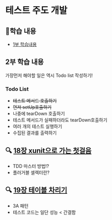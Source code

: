 # 테스트 주도 개발 

## 👀학습 내용
- [1부 학습내용](https://github.com/phantom08266/TIL/wiki/TDD-%ED%95%99%EC%8A%B5-%EB%82%B4%EC%9A%A9(%EC%B0%B8%EA%B3%A0-%EB%8F%84%EC%84%9C-:-%ED%85%8C%EC%8A%A4%ED%8A%B8-%EC%A3%BC%EB%8F%84-%EA%B0%9C%EB%B0%9C))


## 2부 학습 내용

가장먼저 해야할 일은 역시 Todo list 작성하기!

### Todo List
- ~~테스트 메서드 호출하기~~
- ~~먼저 setUp호출하기~~
- 나중에 tearDown 호출하기
- 테스트 메서드가 실패하더라도 tearDown호출하기
- 여러 개의 테스트 실행하기
- 수집된 결과를 출력하기

## 🔍 [18장 xunit으로 가는  첫걸음](https://github.com/phantom08266/TIL/wiki/%5B18%EC%9E%A5%5D-xunit%EC%9C%BC%EB%A1%9C-%EA%B0%80%EB%8A%94--%EC%B2%AB%EA%B1%B8%EC%9D%8C)
- TDD 마스터 방법!?
- 플러거블 셀렉터란?

## 🔍 [19장 테이블 차리기](https://github.com/phantom08266/TIL/wiki/%5B19%EC%9E%A5%5D-%ED%85%8C%EC%9D%B4%EB%B8%94-%EC%B0%A8%EB%A6%AC%EA%B8%B0)
- 3A 패턴
- 테스트 코드는 일단 성능 < 간결함


